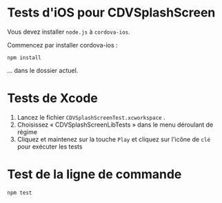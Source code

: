 <!--
# license: Licensed to the Apache Software Foundation (ASF) under one
#         or more contributor license agreements.  See the NOTICE file
#         distributed with this work for additional information
#         regarding copyright ownership.  The ASF licenses this file
#         to you under the Apache License, Version 2.0 (the
#         "License"); you may not use this file except in compliance
#         with the License.  You may obtain a copy of the License at
#
#           http://www.apache.org/licenses/LICENSE-2.0
#
#         Unless required by applicable law or agreed to in writing,
#         software distributed under the License is distributed on an
#         "AS IS" BASIS, WITHOUT WARRANTIES OR CONDITIONS OF ANY
#         KIND, either express or implied.  See the License for the
#         specific language governing permissions and limitations
#         under the License.
-->

# Tests d'iOS pour CDVSplashScreen

Vous devez installer `node.js` à `cordova-ios`.

Commencez par installer cordova-ios :

    npm install

... dans le dossier actuel.

# Tests de Xcode

1. Lancez le fichier `CDVSplashScreenTest.xcworkspace` .
2. Choisissez « CDVSplashScreenLibTests » dans le menu déroulant de régime
3. Cliquez et maintenez sur la touche `Play` et cliquez sur l'icône de `clé` pour exécuter les tests

# Test de la ligne de commande

    npm test
